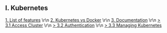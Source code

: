 ## I. Kubernetes

[1. List of features](kubernetes.md#kubernetes-features) \r\n
[2. Kubernetes vs Docker](kubernetes.md#kubernetes-vs-docker) \r\n
[3. Documentation](kubernetes.md#documentation) \r\n
[> 3.1 Access Cluster](kubernetes.md#access-cluster) \r\n
[> 3.2 Authentication](kurbenetes.md#$authentication) \r\n
[> 3.3 Managing Kubernetes](kurbenetes.md#managing-objects-with-labels-annotations-namespaces)